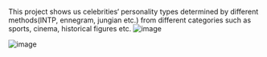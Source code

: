 This project shows us celebrities‘ personality types determined by different methods(INTP, ennegram, jungian etc.) from different categories such as sports, cinema, historical figures etc. 
![image](https://github.com/user-attachments/assets/0f379ccc-d446-401a-a6b5-097bf3dd9688)


![image](https://github.com/user-attachments/assets/60abb57f-e427-4e40-afbe-b50ca8348b1d)
